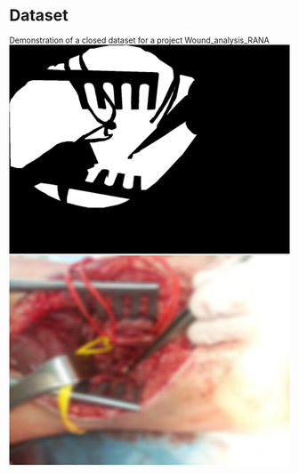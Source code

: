 # Dataset
Demonstration of a closed dataset for a project Wound_analysis_RANA
![](https://github.com/Dmitry-lab0/Dataset_RANA/blob/main/demo/label.jpg?row=1)
![](https://github.com/Dmitry-lab0/Dataset_RANA/blob/main/demo/image1.jpg?row=1)
